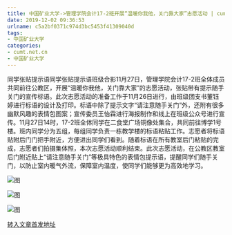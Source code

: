 ```yaml
---
title: 中国矿业大学->管理学院会计17-2班开展“温暖你我他，关门靠大家”志愿活动 | cumt.net.cn
date: 2019-12-02 09:36:53
urlname: c5a2bf0371c974d3bc5453f41309040d
tags: 
- 中国矿业大学
categories:
- cumt.net.cn
- 中国矿业大学
---
```

同学张贴提示语同学张贴提示语班级合影11月27日，管理学院会计17-2班全体成员共同前往公教区，开展“温暖你我他，关门靠大家”的志愿活动，张贴带有提示随手关门的宣传标语。此次志愿活动的准备工作于11月26日进行，由班级团支书董钰婷进行标语的设计及打印。标语中除了提示文字“请注意随手关门”外，还附有很多幽默风趣的表情包图案；宣传委员王怡霖进行海报制作和线上在班级公众号进行宣传。11月27日14时，17-2班全体同学在二食堂广场铜像处集合，共同前往博学1号楼。班内同学分为五组，每组同学负责一栋教学楼的标语粘贴工作。志愿者将标语贴附后门门把手附近，方便进出同学们看到。随着标语在所有教室后门粘贴的完成，志愿者们拍摄集体照，本次志愿活动顺利结束。此次志愿活动，在公教区教室后门附近贴上“请注意随手关门”等极具特色的表情包提示语，提醒同学们随手关门，以防止室内暖气外流，保障室内温度，使同学们能够更为高效地学习。

![图](http://xwzx.cumt.edu.cn/_upload/article/images/8a/39/277e9dc34a6e8e88494580f7dd40/1d06ab50-8e50-42f8-aa0c-6791a813d20a.jpg)

![图](http://xwzx.cumt.edu.cn/_upload/article/images/8a/39/277e9dc34a6e8e88494580f7dd40/5642e10d-b0af-4ab6-8189-609008b8c9f5.jpg)

![图](http://xwzx.cumt.edu.cn/_upload/article/images/8a/39/277e9dc34a6e8e88494580f7dd40/31ba804d-a4a2-4f48-8b8a-ca791f007ea8.jpg)

[转入文章首发地址](http://xwzx.cumt.edu.cn/6c/69/c523a552041/page.htm)